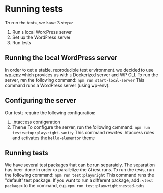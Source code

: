 # Running tests
To run the tests, we have 3 steps:
1. Run a local WordPress server
2. Set up the WordPress server
3. Run tests

## Running the local WordPress server
In order to get a stable, reproducible test environment, we decided to use [wp-env](https://www.npmjs.com/package/@wordpress/env) which provides us with a Dockerized server and WP CLI.
To run the server, run the following command:
`npm run start-local-server`
This command runs a WordPress server (using wp-env).

## Configuring the server
Our tests require the following configuration:
1. .htaccess configuration
2. Theme
To configure the server, run the following command:
`npm run test:setup:playwright-sanity`
This command rewrites .htaccess rules and activates the `hello-elementor` theme

## Running tests
We have several test packages that can be run separately. The separation has been done in order to parallelize the CI test runs.
To run the tests, run the following command:
`npm run test:playwright`
This command runs the "default" test package.
If you want to run a different package, add `:<test package>` to the command, e.g. `npm run test:playwright:nested-tabs`
